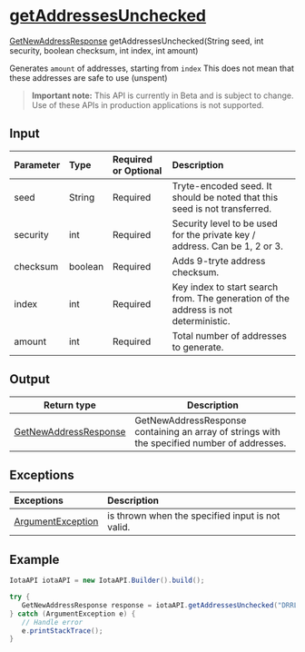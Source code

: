 
# [getAddressesUnchecked](https://github.com/iotaledger/iota-java/blob/dev/jota/src/main/java/jota/IotaAPI.java#L181)
 [GetNewAddressResponse](https://github.com/iotaledger/iota-java/blob/dev/jota/src/main/java/jota/dto/response/GetNewAddressResponse.java) getAddressesUnchecked(String seed, int security, boolean checksum, int index, int amount)

Generates `amount` of addresses, starting from `index`  This does not mean that these addresses are safe to use (unspent)
> **Important note:** This API is currently in Beta and is subject to change. Use of these APIs in production applications is not supported.

## Input
| Parameter       | Type | Required or Optional | Description |
|:---------------|:--------|:--------| :--------|
| seed | String | Required | Tryte-encoded seed. It should be noted that this seed is not transferred. |
| security | int | Required | Security level to be used for the private key / address. Can be 1, 2 or 3. |
| checksum | boolean | Required | Adds 9-tryte address checksum. |
| index | int | Required | Key index to start search from. The generation of the address is not deterministic. |
| amount | int | Required | Total number of addresses to generate. |
    
## Output
| Return type | Description |
|--|--|
| [GetNewAddressResponse](https://github.com/iotaledger/iota-java/blob/dev/jota/src/main/java/jota/dto/response/GetNewAddressResponse.java)  | GetNewAddressResponse containing an array of strings with the specified number of addresses. |

## Exceptions
| Exceptions     | Description |
|:---------------|:--------|
| [ArgumentException](https://github.com/iotaledger/iota-java/blob/dev/jota/src/main/java/jota/error/ArgumentException.java) | is thrown when the specified input is not valid. |


 ## Example
 
 ```Java
 IotaAPI iotaAPI = new IotaAPI.Builder().build();

try { 
    GetNewAddressResponse response = iotaAPI.getAddressesUnchecked("DRRLHEZQJOVIJVOBVHJUGUFTMLMNPIOOVFGDCTUZD9D9UUFCFFH9IFDNMOENPWYGTTEZHERDQGMCMNFNZ", "44", "false", "321", "920");
} catch (ArgumentException e) { 
    // Handle error
    e.printStackTrace(); 
}
 ```
